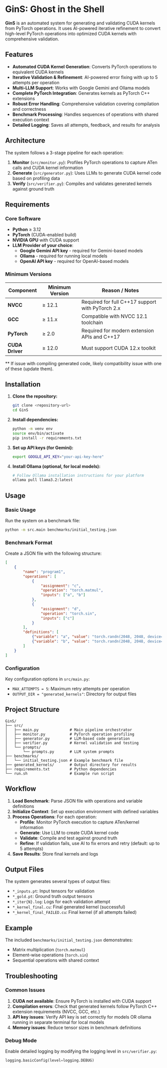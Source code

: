 # GinS: Ghost in the Shell

**GinS** is an automated system for generating and validating CUDA kernels from PyTorch operations. It uses AI-powered iterative refinement to convert high-level PyTorch operations into optimized CUDA kernels with comprehensive validation.

## Features

- **Automated CUDA Kernel Generation**: Converts PyTorch operations to equivalent CUDA kernels
- **Iterative Validation & Refinement**: AI-powered error fixing with up to 5 attempts per operation
- **Multi-LLM Support**: Works with Google Gemini and Ollama models
- **Complete PyTorch Integration**: Generates kernels as PyTorch C++ extensions
- **Robust Error Handling**: Comprehensive validation covering compilation and correctness
- **Benchmark Processing**: Handles sequences of operations with shared execution context
- **Detailed Logging**: Saves all attempts, feedback, and results for analysis

## Architecture

The system follows a 3-stage pipeline for each operation:

1. **Monitor** (`src/monitor.py`): Profiles PyTorch operations to capture ATen calls and CUDA kernel information
2. **Generate** (`src/generator.py`): Uses LLMs to generate CUDA kernel code based on profiling data
3. **Verify** (`src/verifier.py`): Compiles and validates generated kernels against ground truth
## Requirements

### Core Software
- **Python** ≥ 3.12  
- **PyTorch** (CUDA-enabled build)  
- **NVIDIA GPU** with CUDA support  
- **LLM Provider of your choice**:
    - **Google Gemini API key** - required for Gemini-based models  
    - **Ollama** - required for running local models  
    - **OpenAI API key** - required for OpenAI-based models

### Minimum Versions

| **Component** | **Minimum Version** | **Reason / Notes** |
|----------------|--------------------|--------------------|
| **NVCC** | ≥ 12.1 | Required for full C++17 support with PyTorch 2.x |
| **GCC** | ≥ 11.x | Compatible with NVCC 12.1 toolchain |
| **PyTorch** | ≥ 2.0 | Required for modern extension APIs and C++17 |
| **CUDA Driver** | ≥ 12.0 | Must support CUDA 12.x toolkit |
** If issue with compiling generated code, likely compatibility issue with one of these (update them). 

## Installation

1. **Clone the repository:**
   ```bash
   git clone <repository-url>
   cd GinS
   ```

2. **Install dependencies:**
   ```bash
   python -m venv env
   source env/bin/activate
   pip install -r requirements.txt
   ```

3. **Set up API keys (for Gemini):**
   ```bash
   export GOOGLE_API_KEY="your-api-key-here"
   ```

4. **Install Ollama (optional, for local models):**
   ```bash
   # Follow Ollama installation instructions for your platform
   ollama pull llama3.2:latest
   ```

## Usage

### Basic Usage

Run the system on a benchmark file:

```bash
python -m src.main benchmarks/initial_testing.json
```

### Benchmark Format

Create a JSON file with the following structure:

```json
[
    {
        "name": "program1",
        "operations": [
            {
                "assignment": "c",
                "operation": "torch.matmul",
                "inputs": ["a", "b"]
            },
            {
                "assignment": "d",
                "operation": "torch.sin",
                "inputs": ["c"]
            }
        ],
        "definitions": [
            {"variable": "a", "value": "torch.randn(2048, 2048, device=\"cuda\")"},
            {"variable": "b", "value": "torch.randn(2048, 2048, device=\"cuda\")"}
        ]
    }
]
```

### Configuration

Key configuration options in `src/main.py`:

- `MAX_ATTEMPTS = 5`: Maximum retry attempts per operation
- `OUTPUT_DIR = "generated_kernels"`: Directory for output files

## Project Structure

```
GinS/
├── src/
│   ├── main.py              # Main pipeline orchestrator
│   ├── monitor.py           # PyTorch operation profiling
│   ├── generator.py         # LLM-based code generation
│   ├── verifier.py          # Kernel validation and testing
│   └── prompts/
│       └── prompts.py       # LLM system prompts
├── benchmarks/
│   └── initial_testing.json # Example benchmark file
├── generated_kernels/       # Output directory for results
├── requirements.txt         # Python dependencies
└── run.sh                   # Example run script
```

## Workflow

1. **Load Benchmark**: Parse JSON file with operations and variable definitions
2. **Initialize Context**: Set up execution environment with defined variables
3. **Process Operations**: For each operation:
   - **Profile**: Monitor PyTorch execution to capture ATen/kernel information
   - **Generate**: Use LLM to create CUDA kernel code
   - **Validate**: Compile and test against ground truth
   - **Refine**: If validation fails, use AI to fix errors and retry (default: up to 5 attempts)
4. **Save Results**: Store final kernels and logs

## Output Files

The system generates several types of output files:

- `*_inputs.pt`: Input tensors for validation
- `*_gold.pt`: Ground truth output tensors
- `*_iter{N}.log`: Logs for each validation attempt
- `*_kernel_final.cu`: Final generated kernel (successful)
- `*_kernel_final_FAILED.cu`: Final kernel (if all attempts failed)

## Example

The included `benchmarks/initial_testing.json` demonstrates:

- Matrix multiplication (`torch.matmul`)
- Element-wise operations (`torch.sin`)
- Sequential operations with shared context

## Troubleshooting

### Common Issues

1. **CUDA not available**: Ensure PyTorch is installed with CUDA support
2. **Compilation errors**: Check that generated kernels follow PyTorch C++ extension requirements (NVCC, GCC, etc.)
3. **API key issues**: Verify API key is set correctly for models OR ollama running in separate terminal for local models
4. **Memory issues**: Reduce tensor sizes in benchmark definitions

### Debug Mode

Enable detailed logging by modifying the logging level in `src/verifier.py`:

```python
logging.basicConfig(level=logging.DEBUG)
```
